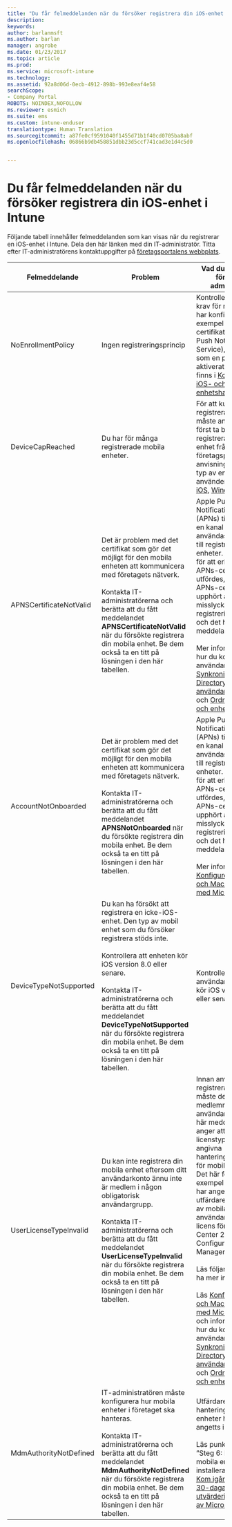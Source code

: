 ```yaml
---
title: "Du får felmeddelanden när du försöker registrera din iOS-enhet | Microsoft Docs"
description: 
keywords: 
author: barlanmsft
ms.author: barlan
manager: angrobe
ms.date: 01/23/2017
ms.topic: article
ms.prod: 
ms.service: microsoft-intune
ms.technology: 
ms.assetid: 92a8d06d-0ecb-4912-898b-993e8eaf4e58
searchScope:
- Company Portal
ROBOTS: NOINDEX,NOFOLLOW
ms.reviewer: esmich
ms.suite: ems
ms.custom: intune-enduser
translationtype: Human Translation
ms.sourcegitcommit: a87fe0cf9591040f1455d71b1f40cd0705ba8abf
ms.openlocfilehash: 06866b9db458851dbb23d5ccf741cad3e1d4c5d0


---
```


# <a name="you-see-errors-while-trying-to-enroll-your-ios-device-in-intune"></a>Du får felmeddelanden när du försöker registrera din iOS-enhet i Intune

Följande tabell innehåller felmeddelanden som kan visas när du registrerar en iOS-enhet i Intune. Dela den här länken med din IT-administratör. Titta efter IT-administratörens kontaktuppgifter på [företagsportalens webbplats](http://portal.manage.microsoft.com).

|Felmeddelande|Problem|Vad du ska berätta för din IT-administratör|
|-----------------|---------|----------------------------------------------------------------------------------------------------------------------------------------------------------------|
|NoEnrollmentPolicy|Ingen registreringsprincip|Kontrollera att alla krav för registrering har konfigurerats, till exempel APNs-certifikatet (Apple Push Notification Service), och att ”iOS som en plattform” är aktiverat. Anvisningar finns i [Konfigurera iOS- och Mac-enhetshantering](/intune/deploy-use/set-up-ios-and-mac-management-with-microsoft-intune).|
|DeviceCapReached|Du har för många registrerade mobila enheter.|För att kunna registrera en ny enhet måste användaren först ta bort en registrerad mobil enhet från företagsportalen. Se anvisningar för den typ av enhet som du använder: [Android](unenroll-your-device-from-intune-android.md), [iOS](unenroll-your-device-from-intune-ios.md), [Windows](unenroll-your-device-from-intune-windows.md).|
|APNSCertificateNotValid|Det är problem med det certifikat som gör det möjligt för den mobila enheten att kommunicera med företagets nätverk.<br /><br />Kontakta IT-administratörerna och berätta att du fått meddelandet **APNSCertificateNotValid** när du försökte registrera din mobila enhet. Be dem också ta en titt på lösningen i den här tabellen.|Apple Push Notification Service (APNs) tillhandahåller en kanal som kan användas för att nå ut till registrerade iOS-enheter. Om alla steg för att erhålla ett APNs-certifikat inte utfördes, eller om APNs-certifikatet har upphört att gälla, misslyckas registreringsförsöket och det här meddelandet visas.<br /><br />Mer information om hur du konfigurerar användare finns i [Synkronisera Active Directory och lägga till användare i Intune](/Intune/Get-Started/start-with-a-paid-subscription-to-microsoft-intune-step-3) och [Ordna användare och enheter](/Intune/Get-Started/start-with-a-paid-subscription-to-microsoft-intune-step-5).|
|AccountNotOnboarded|Det är problem med det certifikat som gör det möjligt för den mobila enheten att kommunicera med företagets nätverk.<br /><br />Kontakta IT-administratörerna och berätta att du fått meddelandet **APNSNotOnboarded** när du försökte registrera din mobila enhet. Be dem också ta en titt på lösningen i den här tabellen.|Apple Push Notification Service (APNs) tillhandahåller en kanal som kan användas för att nå ut till registrerade iOS-enheter. Om alla steg för att erhålla ett APNs-certifikat inte utfördes, eller om APNs-certifikatet har upphört att gälla, misslyckas registreringsförsöket och det här meddelandet visas.<br /><br />Mer information finns i [Konfigurera och iOS- och Mac-hantering med Microsoft Intune](/Intune/Deploy-use/set-up-ios-and-mac-management-with-microsoft-intune).|
|DeviceTypeNotSupported|Du kan ha försökt att registrera en icke-iOS-enhet. Den typ av mobil enhet som du försöker registrera stöds inte.<br /><br />Kontrollera att enheten kör iOS version 8.0 eller senare.<br /><br />Kontakta IT-administratörerna och berätta att du fått meddelandet **DeviceTypeNotSupported** när du försökte registrera din mobila enhet. Be dem också ta en titt på lösningen i den här tabellen.|Kontrollera att användarens enhet kör iOS version 8.0 eller senare.|
|UserLicenseTypeInvalid|Du kan inte registrera din mobila enhet eftersom ditt användarkonto ännu inte är medlem i någon obligatorisk användargrupp.<br /><br />Kontakta IT-administratörerna och berätta att du fått meddelandet **UserLicenseTypeInvalid** när du försökte registrera din mobila enhet. Be dem också ta en titt på lösningen i den här tabellen.|Innan användarna kan registrera sina enheter måste de vara medlemmar i rätt användargrupp. Det här meddelandet anger att de har fel licenstyp för den angivna hanteringsauktoriteten för mobila enheter. Det här felet visas till exempel om Intune har angetts som utfärdare för hantering av mobila enheter och användarna har en licens för System Center 2012 R2 Configuration Manager.<br /><br />Läs följande om du vill ha mer information:<br /><br />Läs [Konfigurera iOS- och Mac-hantering med Microsoft Intune](/Intune/Deploy-use/set-up-ios-and-mac-management-with-microsoft-intune) och informationen om hur du konfigurerar användare i [Synkronisera Active Directory och lägga till användare i Intune](/Intune/Get-Started/start-with-a-paid-subscription-to-microsoft-intune-step-3) och [Ordna användare och enheter](/Intune/Get-Started/start-with-a-paid-subscription-to-microsoft-intune-step-5).|
|MdmAuthorityNotDefined|IT-administratören måste konfigurera hur mobila enheter i företaget ska hanteras.<br /><br />Kontakta IT-administratörerna och berätta att du fått meddelandet **MdmAuthorityNotDefined** när du försökte registrera din mobila enhet. Be dem också ta en titt på lösningen i den här tabellen.|Utfärdaren för hantering av mobila enheter har inte angetts i Intune.<br /><br />Läs punkt 1 i avsnittet ”Steg 6: Registrera mobila enheter och installera en app” i [Kom igång med en 30-dagars utvärderingsversion av Microsoft Intune](/Intune/Understand-explore/get-started-with-a-30-day-trial-of-microsoft-intune).|



<!--HONumber=Jan17_HO4-->


